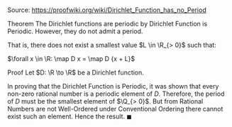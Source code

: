 # 

Source: https://proofwiki.org/wiki/Dirichlet_Function_has_no_Period

Theorem
The Dirichlet functions are periodic by Dirichlet Function is Periodic.
However, they do not admit a period.

That is, there does not exist a smallest value $L \in \R_{> 0}$ such that:

$\forall x \in \R: \map D x = \map D {x + L}$


Proof
Let $D: \R \to \R$ be a Dirichlet function.

In proving that the Dirichlet Function is Periodic, it was shown that every non-zero rational number is a periodic element of $D$.
Therefore, the period of $D$ must be the smallest element of $\Q_{> 0}$.
But from Rational Numbers are not Well-Ordered under Conventional Ordering there cannot exist such an element.
Hence the result.
$\blacksquare$






